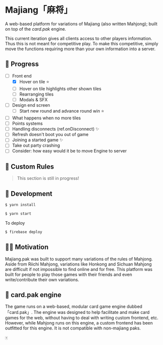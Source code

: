 # Majiang「麻将」

A web-based platform for variations of Majiang (also written Mahjong); built on top of the _card.pak_ engine.

This current iteration gives all clients access to other players information. Thus this is not meant for competitive play. To make this competitive, simply move the functions requiring more than your own information into a server.

## 🐣 Progress

- [ ] Front end
  - [x] Hover on tile ⭐️
  - [ ] Hover on tile highlights other shown tiles
  - [ ] Rearranging tiles
  - [ ] Modals & SFX
- [ ] Design end screen
  - [ ] Start new round and advance round win ⭐️
- [ ] What happens when no more tiles
- [ ] Points systems
- [ ] Handling disconnects (ref.onDisconnect) ✨
- [ ] Refresh doesn't boot you out of game
- [ ] Joining a started game ✨
- [ ] Take out party crashing
- [ ] Consider: how easy would it be to move Engine to server

## 🎒 Custom Rules

> This section is still in progress!

## 🔨 Development

```sh
$ yarn install
```

```sh
$ yarn start
```

To deploy

```sh
$ firebase deploy
```

## 💪🏼 Motivation

Majiang.pak was built to support many variations of the rules of Mahjong. Aside from Riichi Mahjong, variations like Honkong and Sichuan Mahjong are difficult if not impossible to find online and for free. This platform was built for people to play those games with their friends and even write/contribute their own variations.

## 🎠 card.pak engine

The game runs on a web-based, modular card game engine dubbed 「card.pak」. The engine was designed to help facilitate and make card games for the web, without having to deal with writing custom frontend, etc. However, while Mahjong runs on this engine, a custom frontend has been outfitted for this engine. It is not compatible with non-majiang paks.

🀄
